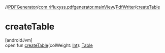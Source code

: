 //[PDFGenerator](../../../index.md)/[com.rifluxyss.pdfgenerator.mainView](../index.md)/[PdfWriter](index.md)/[createTable](create-table.md)

# createTable

[androidJvm]\
open fun [createTable](create-table.md)(colWeight: [Int](https://kotlinlang.org/api/latest/jvm/stdlib/kotlin/-int/index.html)): [Table](../../com.rifluxyss.pdfgenerator.structure/-table/index.md)
